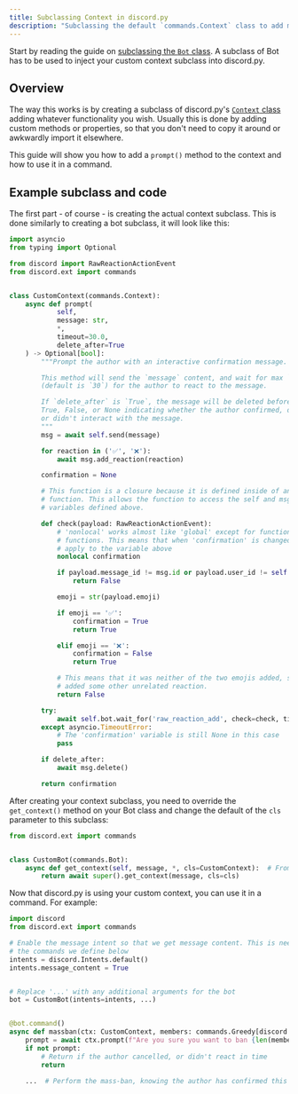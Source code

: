 ```yaml
---
title: Subclassing Context in discord.py
description: "Subclassing the default `commands.Context` class to add more functionability and customizability."
---
```


Start by reading the guide on [subclassing the `Bot` class](../subclassing_bot.md). A subclass of Bot has to be used to
inject your custom context subclass into discord.py.

## Overview

The way this works is by creating a subclass of discord.py's [`Context` class](https://discordpy.readthedocs.io/en/latest/ext/commands/api.html#discord.ext.commands.Context)
adding whatever functionality you wish. Usually this is done by adding custom methods or properties, so that you don't need to
copy it around or awkwardly import it elsewhere.

This guide will show you how to add a `prompt()` method to the context and how to use it in a command.

## Example subclass and code

The first part - of course - is creating the actual context subclass. This is done similarly to creating a bot
subclass, it will look like this:

```python
import asyncio
from typing import Optional

from discord import RawReactionActionEvent
from discord.ext import commands


class CustomContext(commands.Context):
    async def prompt(
            self,
            message: str,
            *,
            timeout=30.0,
            delete_after=True
    ) -> Optional[bool]:
        """Prompt the author with an interactive confirmation message.

        This method will send the `message` content, and wait for max `timeout` seconds
        (default is `30`) for the author to react to the message.

        If `delete_after` is `True`, the message will be deleted before returning a
        True, False, or None indicating whether the author confirmed, denied,
        or didn't interact with the message.
        """
        msg = await self.send(message)

        for reaction in ('✅', '❌'):
            await msg.add_reaction(reaction)

        confirmation = None

        # This function is a closure because it is defined inside of another
        # function. This allows the function to access the self and msg
        # variables defined above.

        def check(payload: RawReactionActionEvent):
            # 'nonlocal' works almost like 'global' except for functions inside of
            # functions. This means that when 'confirmation' is changed, that will
            # apply to the variable above
            nonlocal confirmation

            if payload.message_id != msg.id or payload.user_id != self.author.id:
                return False

            emoji = str(payload.emoji)

            if emoji == '✅':
                confirmation = True
                return True

            elif emoji == '❌':
                confirmation = False
                return True

            # This means that it was neither of the two emojis added, so the author
            # added some other unrelated reaction.
            return False

        try:
            await self.bot.wait_for('raw_reaction_add', check=check, timeout=timeout)
        except asyncio.TimeoutError:
            # The 'confirmation' variable is still None in this case
            pass

        if delete_after:
            await msg.delete()

        return confirmation
```

After creating your context subclass, you need to override the `get_context()` method on your
Bot class and change the default of the `cls` parameter to this subclass:

```python
from discord.ext import commands


class CustomBot(commands.Bot):
    async def get_context(self, message, *, cls=CustomContext):  # From the above codeblock
        return await super().get_context(message, cls=cls)
```

Now that discord.py is using your custom context, you can use it in a command. For example:

```python
import discord
from discord.ext import commands

# Enable the message intent so that we get message content. This is needed for
# the commands we define below
intents = discord.Intents.default()
intents.message_content = True


# Replace '...' with any additional arguments for the bot
bot = CustomBot(intents=intents, ...)


@bot.command()
async def massban(ctx: CustomContext, members: commands.Greedy[discord.Member]):
    prompt = await ctx.prompt(f"Are you sure you want to ban {len(members)} members?")
    if not prompt:
        # Return if the author cancelled, or didn't react in time
        return

    ...  # Perform the mass-ban, knowing the author has confirmed this action
```
